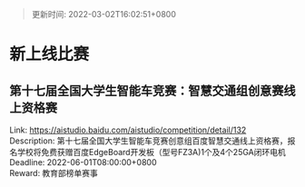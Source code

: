 > 更新时间: 2022-03-02T16:02:51+0800 

# 新上线比赛


## 第十七届全国大学生智能车竞赛：智慧交通组创意赛线上资格赛
Link: https://aistudio.baidu.com/aistudio/competition/detail/132  
Description: 第十七届全国大学生智能车竞赛创意组百度智慧交通线上资格赛，报名学校将免费获赠百度EdgeBoard开发板（型号FZ3A)1个及4个25GA闭环电机  
Deadline: 2022-06-01T08:00:00+0800  
Reward: 教育部榜单赛事  

